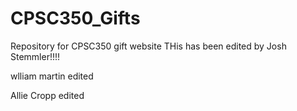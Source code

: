 CPSC350_Gifts
=============

Repository for CPSC350 gift website 
THis has been edited by Josh Stemmler!!!!

wlliam martin edited

Allie Cropp edited